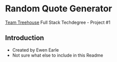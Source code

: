 # Random Quote Generator

<a href="https://teamtreehouse.com" target="_blank">Team Treehouse</a> Full Stack Techdegree - Project #1

## Introduction

* Created by Ewen Earle
* Not sure what else to include in this Readme




